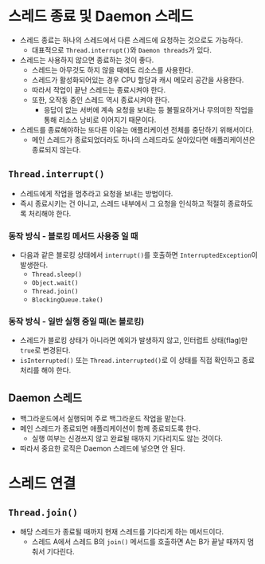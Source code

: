 # 스레드 종료 및 Daemon 스레드
- 스레드 종료는 하나의 스레드에서 다른 스레드에 요청하는 것으로도 가능하다.
  - 대표적으로 `Thread.interrupt()`와 `Daemon threads`가 있다.
- 스레드는 사용하지 않으면 종료하는 것이 좋다.
  - 스레드는 아무것도 하지 않을 때에도 리소스를 사용한다.
  - 스레드가 활성화되어있는 경우 CPU 할당과 캐시 메모리 공간을 사용한다.
  - 따라서 작업이 끝난 스레드는 종료시켜야 한다.
  - 또한, 오작동 중인 스레드 역시 종료시켜야 한다. 
    - 응답이 없는 서버에 계속 요청을 보내는 등 불필요하거나 무의미한 작업을 통해 리소스 낭비로 이어지기 때문이다.
- 스레드를 종료해야하는 또다른 이유는 애플리케이션 전체를 중단하기 위해서이다.
  - 메인 스레드가 종료되었더라도 하나의 스레드라도 살아있다면 애플리케이션은 종료되지 않는다.

## `Thread.interrupt()`
- 스레드에게 작업을 멈추라고 요청을 보내는 방법이다.
- 즉시 종료시키는 건 아니고, 스레드 내부에서 그 요청을 인식하고 적절히 종료하도록 처리해야 한다.

### 동작 방식 - 블로킹 메서드 사용중 일 때
- 다음과 같은 블로킹 상태에서 `interrupt()`를 호출하면 `InterruptedException`이 발생한다.
  - `Thread.sleep()`
  - `Object.wait()`
  - `Thread.join()`
  - `BlockingQueue.take()`

### 동작 방식 - 일반 실행 중일 때(논 블로킹)
- 스레드가 블로킹 상태가 아니라면 예외가 발생하지 않고, 인터럽트 상태(flag)만 `true`로 변경된다.
- `isInterrupted()` 또는 `Thread.interrupted()`로 이 상태를 직접 확인하고 종료 처리를 해야 한다.

## Daemon 스레드
- 백그라운드에서 실행되며 주로 백그라운드 작업을 맡는다.
- 메인 스레드가 종료되면 애플리케이션이 함께 종료되도록 한다.
  - 실행 여부는 신경쓰지 않고 완료될 때까지 기다리지도 않는 것이다.
- 따라서 중요한 로직은 Daemon 스레드에 넣으면 안 된다.

# 스레드 연결
## `Thread.join()`
- 해당 스레드가 종료될 때까지 현재 스레드를 기다리게 하는 메서드이다.
  - 스레드 A에서 스레드 B의 `join()` 메서드를 호출하면 A는 B가 끝날 때까지 멈춰서 기다린다. 